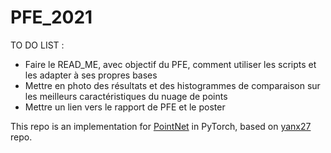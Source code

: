 # PFE_2021

TO DO LIST : 

- Faire le READ_ME, avec objectif du PFE, comment utiliser les scripts et les adapter à ses propres bases
- Mettre en photo des résultats et des histogrammes de comparaison sur les meilleurs caractéristiques du nuage de points
- Mettre un lien vers le rapport de PFE et le poster 

This repo is an implementation for [PointNet](https://proceedings.neurips.cc/paper/2017/file/d8bf84be3800d12f74d8b05e9b89836f-Paper.pdf) in PyTorch, based on [yanx27](https://github.com/yanx27/Pointnet_Pointnet2_pytorch) repo. 
